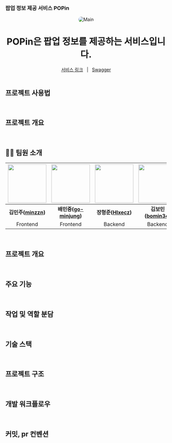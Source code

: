### 팝업 정보 제공 서비스 POPin

<div align="center">
  <img src="./assets/Main.png" alt="Main" style="border-radius: 10px;"/>
</div>

<div align="center">
  <h1>POPin은 팝업 정보를 제공하는 서비스입니다.</h1>
</div>


<div align="center">
  <a href="">서비스 링크</a>
    |  
  <a href="">Swagger</a>
</div>


<br/>

## 프로젝트 사용법

<br/>

## 프로젝트 개요

<br/>

## 🧑‍💻 팀원 소개

| <img src="https://github.com/minzzn.png" width="120"/> | <img src="https://github.com/go-minjung.png" width="120"/> | <img src="https://github.com/Hlxecz.png" width="120"/> | <img src="https://github.com/bomin34.png" width="120"/> |
|:---:|:---:|:---:|:---:|
| **김민주([minzzn](https://github.com/minzzn))** | **배민중([go-minjung](https://github.com/go-minjung))** | **장형준([Hlxecz](https://github.com/Hlxecz))** | **김보민([bomin34](https://github.com/bomin34))** |
| Frontend | Frontend | Backend | Backend |

<br/>

## 프로젝트 개요

<br/>

## 주요 기능

<br/>

## 작업 및 역할 분담

<br/>

## 기술 스택

<br/>

## 프로젝트 구조

<br/>

## 개발 워크플로우

<br/>

## 커밋, pr 컨벤션

<br/>
